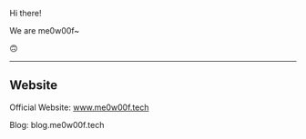 Hi there!

We are me0w00f~

🙃

---
## Website
Official Website: www.me0w00f.tech

Blog: blog.me0w00f.tech
